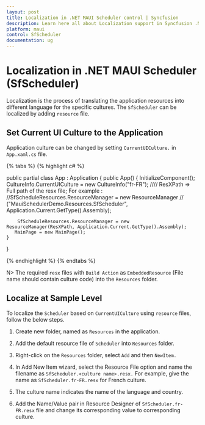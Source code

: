 ```yaml
---
layout: post
title: Localization in .NET MAUI Scheduler control | Syncfusion
description: Learn here all about Localization support in Syncfusion .NET MAUI Scheduler (SfScheduler) control and more.
platform: maui
control: SfScheduler
documentation: ug
---
```


# Localization in .NET MAUI Scheduler (SfScheduler)

Localization is the process of translating the application resources into different language for the specific cultures. The `SfScheduler` can be localized by adding `resource` file. 

## Set Current UI Culture to the Application

Application culture can be changed by setting `CurrentUICulture.` in `App.xaml.cs` file.

{% tabs %}
{% highlight c# %}

public partial class App : Application
{
	public App()
	{
		InitializeComponent();
		CultureInfo.CurrentUICulture = new CultureInfo("fr-FR");
      //// ResXPath => Full path of the resx file; For example : //SfScheduleResources.ResourceManager = new ResourceManager
      // ("MauiSchedulerDemo.Resources.SfScheduler", Application.Current.GetType().Assembly);

		SfScheduleResources.ResourceManager = new ResourceManager(ResXPath, Application.Current.GetType().Assembly);
	   MainPage = new MainPage();
	}
}

{% endhighlight %}
{% endtabs %}

N>
The required `resx` files with `Build Action` as `EmbeddedResource` (File name should contain culture code) into the `Resources` folder.

## Localize at Sample Level

To localize the `Scheduler` based on `CurrentUICulture` using `resource` files, follow the below steps.

   1. Create new folder, named as `Resources` in the application.

   2. Add the default resource file of `Scheduler` into `Resources` folder.

   3. Right-click on the `Resources` folder, select `Add` and then `NewItem.`

   4. In Add New Item wizard, select the Resource File option and name the filename as `SfScheduler.<culture name>.resx.` For example, give the name as `SfScheduler.fr-FR.resx` for French culture.

   5. The culture name indicates the name of the language and country.

   6. Add the Name/Value pair in Resource Designer of `SfScheduler.fr-FR.resx` file and change its corresponding value to corresponding culture.